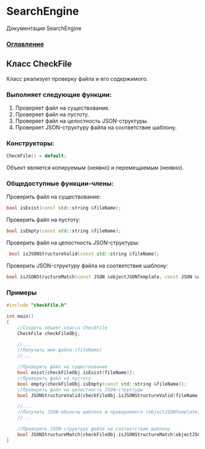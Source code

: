 # SearchEngine
Документация SearchEngine

### [Оглавление](../index.md)

## Класс CheckFile
Класс реализует проверку файла и его содержимого.
### Выполняет следующие функции:
1. Проверяет файл на существование.
2. Проверяет файл на пустоту.
3. Проверяет файл на целостность JSON-структуры.
4. Проверяет JSON-структуру файла на соответствие шаблону.
### Конструкторы:
```cpp
CheckFile() = default;
```
Объект является копируемым (неявно) и перемещаемым (неявно).
### Общедоступные функции-члены:
Проверить файл на существование:
```cpp
bool isExist(const std::string &fileName);
```
Проверить файл на пустоту:
```cpp
bool isEmpty(const std::string &fileName);
```
Проверить файл на целостность JSON-структуры:
```cpp
 bool isJSONStructureValid(const std::string &fileName);
```
Проверить JSON-структуру файла на соответствие шаблону:
```cpp
bool isJSONStructureMatch(const JSON &objectJSONTemplate, const JSON &objectJSON);
```
### Примеры
```cpp
#include "checkFile.h"

int main()
{
    //Создать объект класса CheckFile
    CheckFile checkFileObj;

    //...
    //Получить имя файла (fileName)
    //...

    //Проверить файл на существование
    bool exist{checkFileObj.isExist(fileName)};
    //Проверить файл на пустоту
    bool empty{checkFileObj.isEmpty(const std::string &fileName)};
    //Проверить файл на целостность JSON-структуры
    bool JSONStructureValid{checkFileObj.isJSONStructureValid(fileName)};

    //...
    //Получить JSON-объекты шаблона и проверяемого (objectJSONTemplate, objectJSON)
    //...

    //Проверить JSON-структуру файла на соответствие шаблону
    bool JSONStructureMatch{checkFileObj.isJSONStructureMatch(objectJSONTemplate, objectJSON)};
}
```
